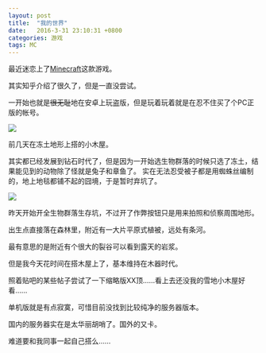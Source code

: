 ```yaml
---
layout: post
title:  "我的世界"
date:   2016-3-31 23:10:31 +0800
categories: 游戏
tags: MC
---
```

最近迷恋上了[Minecraft](https://minecraft.net/)这款游戏。

其实知乎介绍了很久了，但是一直没尝试。

一开始也就是<s>很无耻</s>地在安卓上玩盗版，但是玩着玩着就是在忍不住买了个PC正版的帐号。
<!--more-->

![](http://www.jithee.name/img/2016-03-30_23.56.42.png)

前几天在冻土地形上搭的小木屋。

其实都已经发展到钻石时代了，但是因为一开始选生物群落的时候只选了冻土，结果能见到的动物除了怪就是兔子和章鱼了。
实在无法忍受被子都是用蜘蛛丝编制的，地上地毯都铺不起的囧境，于是暂时弃坑了。


![](http://www.jithee.name/img/2016-03-31_22.44.13.png)

昨天开始开全生物群落生存坑，不过开了作弊按钮只是用来拍照和侦察周围地形。

出生点直接落在森林里，附近有一大片平原式植被，远处有条河。

最有意思的是附近有个很大的裂谷可以看到露天的岩浆。

但是我今天花时间在搭木屋上了，基本维持在木器时代。

照着贴吧的某些帖子尝试了一下缩略版XX顶……看上去还没我的雪地小木屋好看……


单机版就是有点寂寞，可惜目前没找到比较纯净的服务器版本。

国内的服务器实在是太华丽胡哨了。国外的又卡。

难道要和我同事一起自己搭么…… 
